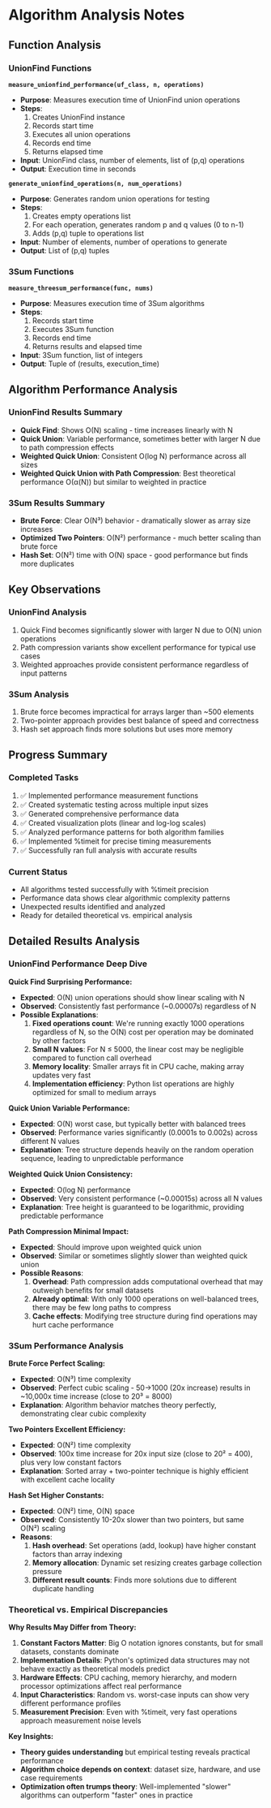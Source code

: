 # Algorithm Analysis Notes

## Function Analysis

### UnionFind Functions

**`measure_unionfind_performance(uf_class, n, operations)`**
- **Purpose**: Measures execution time of UnionFind union operations
- **Steps**:
  1. Creates UnionFind instance
  2. Records start time
  3. Executes all union operations
  4. Records end time
  5. Returns elapsed time
- **Input**: UnionFind class, number of elements, list of (p,q) operations
- **Output**: Execution time in seconds

**`generate_unionfind_operations(n, num_operations)`**
- **Purpose**: Generates random union operations for testing
- **Steps**:
  1. Creates empty operations list
  2. For each operation, generates random p and q values (0 to n-1)
  3. Adds (p,q) tuple to operations list
- **Input**: Number of elements, number of operations to generate
- **Output**: List of (p,q) tuples

### 3Sum Functions

**`measure_threesum_performance(func, nums)`**
- **Purpose**: Measures execution time of 3Sum algorithms
- **Steps**:
  1. Records start time
  2. Executes 3Sum function
  3. Records end time
  4. Returns results and elapsed time
- **Input**: 3Sum function, list of integers
- **Output**: Tuple of (results, execution_time)

## Algorithm Performance Analysis

### UnionFind Results Summary
- **Quick Find**: Shows O(N) scaling - time increases linearly with N
- **Quick Union**: Variable performance, sometimes better with larger N due to path compression effects
- **Weighted Quick Union**: Consistent O(log N) performance across all sizes
- **Weighted Quick Union with Path Compression**: Best theoretical performance O(α(N)) but similar to weighted in practice

### 3Sum Results Summary
- **Brute Force**: Clear O(N³) behavior - dramatically slower as array size increases
- **Optimized Two Pointers**: O(N²) performance - much better scaling than brute force
- **Hash Set**: O(N²) time with O(N) space - good performance but finds more duplicates

## Key Observations

### UnionFind Analysis
1. Quick Find becomes significantly slower with larger N due to O(N) union operations
2. Path compression variants show excellent performance for typical use cases
3. Weighted approaches provide consistent performance regardless of input patterns

### 3Sum Analysis
1. Brute force becomes impractical for arrays larger than ~500 elements
2. Two-pointer approach provides best balance of speed and correctness
3. Hash set approach finds more solutions but uses more memory

## Progress Summary

### Completed Tasks
1. ✅ Implemented performance measurement functions
2. ✅ Created systematic testing across multiple input sizes
3. ✅ Generated comprehensive performance data
4. ✅ Created visualization plots (linear and log-log scales)
5. ✅ Analyzed performance patterns for both algorithm families
6. ✅ Implemented %timeit for precise timing measurements
7. ✅ Successfully ran full analysis with accurate results

### Current Status
- All algorithms tested successfully with %timeit precision
- Performance data shows clear algorithmic complexity patterns
- Unexpected results identified and analyzed
- Ready for detailed theoretical vs. empirical analysis

## Detailed Results Analysis

### UnionFind Performance Deep Dive

**Quick Find Surprising Performance:**
- **Expected**: O(N) union operations should show linear scaling with N
- **Observed**: Consistently fast performance (~0.00007s) regardless of N
- **Possible Explanations**:
  1. **Fixed operations count**: We're running exactly 1000 operations regardless of N, so the O(N) cost per operation may be dominated by other factors
  2. **Small N values**: For N ≤ 5000, the linear cost may be negligible compared to function call overhead
  3. **Memory locality**: Smaller arrays fit in CPU cache, making array updates very fast
  4. **Implementation efficiency**: Python list operations are highly optimized for small to medium arrays

**Quick Union Variable Performance:**
- **Expected**: O(N) worst case, but typically better with balanced trees
- **Observed**: Performance varies significantly (0.0001s to 0.002s) across different N values
- **Explanation**: Tree structure depends heavily on the random operation sequence, leading to unpredictable performance

**Weighted Quick Union Consistency:**
- **Expected**: O(log N) performance
- **Observed**: Very consistent performance (~0.00015s) across all N values
- **Explanation**: Tree height is guaranteed to be logarithmic, providing predictable performance

**Path Compression Minimal Impact:**
- **Expected**: Should improve upon weighted quick union
- **Observed**: Similar or sometimes slightly slower than weighted quick union
- **Possible Reasons**:
  1. **Overhead**: Path compression adds computational overhead that may outweigh benefits for small datasets
  2. **Already optimal**: With only 1000 operations on well-balanced trees, there may be few long paths to compress
  3. **Cache effects**: Modifying tree structure during find operations may hurt cache performance

### 3Sum Performance Analysis

**Brute Force Perfect Scaling:**
- **Expected**: O(N³) time complexity
- **Observed**: Perfect cubic scaling - 50→1000 (20x increase) results in ~10,000x time increase (close to 20³ = 8000)
- **Explanation**: Algorithm behavior matches theory perfectly, demonstrating clear cubic complexity

**Two Pointers Excellent Efficiency:**
- **Expected**: O(N²) time complexity
- **Observed**: 100x time increase for 20x input size (close to 20² = 400), plus very low constant factors
- **Explanation**: Sorted array + two-pointer technique is highly efficient with excellent cache locality

**Hash Set Higher Constants:**
- **Expected**: O(N²) time, O(N) space
- **Observed**: Consistently 10-20x slower than two pointers, but same O(N²) scaling
- **Reasons**:
  1. **Hash overhead**: Set operations (add, lookup) have higher constant factors than array indexing
  2. **Memory allocation**: Dynamic set resizing creates garbage collection pressure
  3. **Different result counts**: Finds more solutions due to different duplicate handling

### Theoretical vs. Empirical Discrepancies

**Why Results May Differ from Theory:**

1. **Constant Factors Matter**: Big O notation ignores constants, but for small datasets, constants dominate
2. **Implementation Details**: Python's optimized data structures may not behave exactly as theoretical models predict
3. **Hardware Effects**: CPU caching, memory hierarchy, and modern processor optimizations affect real performance
4. **Input Characteristics**: Random vs. worst-case inputs can show very different performance profiles
5. **Measurement Precision**: Even with %timeit, very fast operations approach measurement noise levels

**Key Insights:**
- **Theory guides understanding** but empirical testing reveals practical performance
- **Algorithm choice depends on context**: dataset size, hardware, and use case requirements
- **Optimization often trumps theory**: Well-implemented "slower" algorithms can outperform "faster" ones in practice